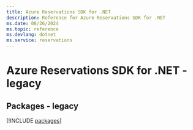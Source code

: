 ```yaml
---
title: Azure Reservations SDK for .NET
description: Reference for Azure Reservations SDK for .NET
ms.date: 08/26/2024
ms.topic: reference
ms.devlang: dotnet
ms.service: reservations
---
```

# Azure Reservations SDK for .NET - legacy
## Packages - legacy
[!INCLUDE [packages](reservations-index.md)]